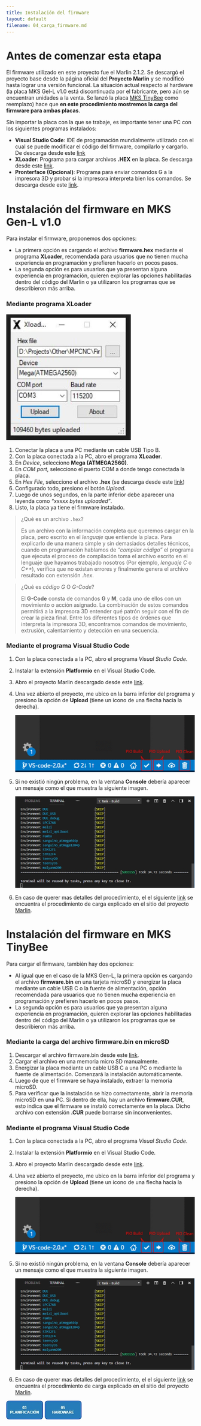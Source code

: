 ```yaml
---
title: Instalación del firmware
layout: default
filename: 04_carga_firmware.md
--- 
```

# Antes de comenzar esta etapa

El firmware utilizado en este proyecto fue el Marlin 2.1.2. Se descargó el proyecto base desde la página oficial del __Proyecto Marlin__ y se modificó hasta lograr una versión funcional. La situación actual respecto al hardware (la placa MKS Gel-L v1.0 está discontinuada por el fabricante, pero aún se encuentran unidades a la venta. Se lanzó la placa [MKS TinyBee](https://github.com/makerbase-mks/MKS-TinyBee) como reemplazo) hace que **en este procedimiento mostremos la carga del firmware para ambas placas**.

Sin importar la placa con la que se trabaje, es importante tener una PC con los siguientes programas instalados:

* **Visual Studio Code**: IDE de programación mundialmente utilizado con el cual se puede modificar el código del firmware, compilarlo y cargarlo. De descarga desde este [link](https://drive.google.com/drive/folders/1mMvHacDkfZcnlTN5KPSEYk4WfQkbPL_f?usp=drive_link)
* **XLoader**: Programa para cargar archivos **.HEX** en la placa. Se descarga desde este [link](https://drive.google.com/drive/folders/1mMvHacDkfZcnlTN5KPSEYk4WfQkbPL_f?usp=drive_link).
* **Pronterface (Opcional)**: Programa para enviar comandos G a la impresora 3D y probar si la impresora interpreta bien los comandos. Se descarga desde este [link](https://www.pronterface.com/).

# Instalación del firmware en MKS Gen-L v1.0

Para instalar el firmware, proponemos dos opciones: 
* La primera opción es cargando el archivo **firmware.hex** mediante el programa **XLoader**, recomendada para usuarios que no tienen mucha experiencia en programación y prefieren hacerlo en pocos pasos. 
* La segunda opción es para usuarios que ya presentan alguna experiencia en programación, quieren explorar las opciones habilitadas dentro del código del Marlin o ya utilizaron los programas que se describieron más arriba. 

### Mediante programa XLoader

![xloader](./assets/img/xloader.JPG)

1. Conectar la placa a una PC mediante un cable USB Tipo B.
2. Con la placa conectada a la PC, abro el programa **XLoader**.
3. En _Device_, selecciono **Mega (ATMEGA2560)**.
4. En _COM port_, selecciono el puerto COM a donde tengo conectada la placa.
5. En _Hex File_, selecciono el archivo **.hex** (se descarga desde este [link](https://drive.google.com/drive/folders/1mMvHacDkfZcnlTN5KPSEYk4WfQkbPL_f?usp=drive_link))
6. Configurado todo, presiono el botón _Upload_.
7. Luego de unos segundos, en la parte inferior debe aparecer una leyenda como _“xxxxx bytes uploaded”_.
8. Listo, la placa ya tiene el firmware instalado.

>¿Qué es un archivo ```.hex```?
>
>Es un archivo con la información completa que queremos cargar en la placa, pero escrito en el _lenguaje_ que entiende la placa. Para explicarlo de una manera simple y sin demasiados detalles técnicos, cuando en programación hablamos de _“compilar código”_ el programa que ejecuta el proceso de compilación toma el archivo escrito en el lenguaje que hayamos trabajado nosotros (Por ejemplo, _lenguaje C_ o _C++_), verifica que no existan errores y finalmente genera el archivo resultado con extensión _.hex_.

>¿Qué es _código G_ O _G-Code_?
>
>El **G-Code** consta de comandos **G** y **M**, cada uno de ellos con un movimiento o acción asignado. La combinación de estos comandos permitirá a la impresora 3D entender qué patrón seguir con el fin de crear la pieza final. Entre los diferentes tipos de órdenes que interpreta la impresora 3D, encontramos comandos de movimiento, extrusión, calentamiento y detección en una secuencia.

### Mediante el programa Visual Studio Code

1. Con la placa conectada a la PC, abro el programa _Visual Studio Code_.
2. Instalar la extensión **Platformio** en el Visual Studio Code.
3. Abro el proyecto Marlin descargado desde este [link](https://drive.google.com/drive/folders/1mMvHacDkfZcnlTN5KPSEYk4WfQkbPL_f?usp=drive_link).
4. Una vez abierto el proyecto, me ubico en la barra inferior del programa y presiono la opción de **Upload** (tiene un icono de una flecha hacia la derecha).

    ![vsc1](./assets/img/vsc1.jpg)

5. Si no existió ningún problema, en la ventana **Console** debería aparecer un mensaje como el que muestra la siguiente imagen.

    ![vsc2](./assets/img/vsc2.jpg)

6. En caso de querer mas detalles del procedimiento, el el siguiente [link](https://marlinfw.org/docs/basics/install_platformio_vscode.html) se encuentra el procedimiento de carga explicado en el sitio del proyecto [Marlin](https://marlinfw.org/).

# Instalación del firmware en MKS TinyBee

Para cargar el firmware, también hay dos opciones: 
* Al igual que en el caso de la MKS Gen-L, la primera opción es cargando el archivo **firmware.bin** en una tarjeta microSD y energizar la placa mediante un cable USB C o la fuente de alimentación, opción recomendada para usuarios que no tienen mucha experiencia en programación y prefieren hacerlo en pocos pasos.
* La segunda opción es para usuarios que ya presentan alguna experiencia en programación, quieren explorar las opciones habilitadas dentro del código del Marlin o ya utilizaron los programas que se describieron más arriba.

### Mediante la carga del archivo **firmware.bin** en microSD

1. Descargar el archivo firmware.bin desde este [link](https://drive.google.com/drive/folders/1E1NkSHg_1MNqnraAo90TGFX9QdSg1mOr?usp=drive_link).
2. Cargar el archivo en una memoria micro SD manualmente.
3. Energizar la placa mediante un cable USB C a una PC o mediante la fuente de alimentación. Comenzará la instalación automáticamente.
4. Luego de que el firmware se haya instalado, extraer la memoria microSD. 
5. Para verificar que la instalación se hizo correctamente, abrir la memoria microSD en una PC. Si dentro de ella, hay un archivo **firmware.CUR**, esto indica que el firmware se instaló correctamente en la placa. Dicho archivo con extensión **.CUR** puede borrarse sin inconvenientes.

### Mediante el programa Visual Studio Code

1. Con la placa conectada a la PC, abro el programa _Visual Studio Code_.
2. Instalar la extensión **Platformio** en el Visual Studio Code.
3. Abro el proyecto Marlin descargado desde este [link](https://drive.google.com/drive/folders/1E1NkSHg_1MNqnraAo90TGFX9QdSg1mOr?usp=drive_link).
4. Una vez abierto el proyecto, me ubico en la barra inferior del programa y presiono la opción de **Upload** (tiene un icono de una flecha hacia la derecha).

    ![vsc1](./assets/img/vsc1.jpg)

5. Si no existió ningún problema, en la ventana **Console** debería aparecer un mensaje como el que muestra la siguiente imagen.

    ![vsc2](./assets/img/vsc2.jpg)

6. En caso de querer mas detalles del procedimiento, el el siguiente [link](https://marlinfw.org/docs/basics/install_platformio_vscode.html) se encuentra el procedimiento de carga explicado en el sitio del proyecto [Marlin](https://marlinfw.org/).

[![Planificación](./assets/img/boton3.jpg)](./03_planificacion.html) [![Hardware](./assets/img/boton5.jpg)](./05_adapt_hardware.html)